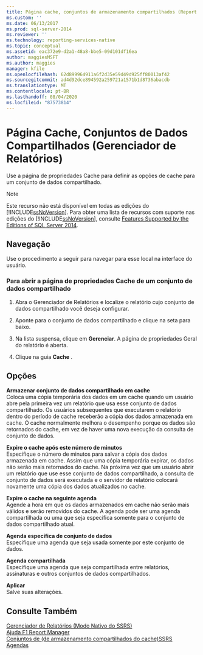 ```yaml
---
title: Página cache, conjuntos de armazenamento compartilhados (Report Manager) | Microsoft Docs
ms.custom: ''
ms.date: 06/13/2017
ms.prod: sql-server-2014
ms.reviewer: ''
ms.technology: reporting-services-native
ms.topic: conceptual
ms.assetid: eac372e9-d2a1-48a8-bbe5-09d101df16ea
author: maggiesMSFT
ms.author: maggies
manager: kfile
ms.openlocfilehash: 62d899964911a6f2d35e59d49d925ff80013af42
ms.sourcegitcommit: ad4d92dce894592a259721a1571b1d8736abacdb
ms.translationtype: MT
ms.contentlocale: pt-BR
ms.lasthandoff: 08/04/2020
ms.locfileid: "87573814"
---
```

# <a name="caching-page-shared-datasets-report-manager"></a>Página Cache, Conjuntos de Dados Compartilhados (Gerenciador de Relatórios)
  Use a página de propriedades Cache para definir as opções de cache para um conjunto de dados compartilhado.  
  
> [!NOTE]  
>  Este recurso não está disponível em todas as edições do [!INCLUDE[ssNoVersion](../includes/ssnoversion-md.md)]. Para obter uma lista de recursos com suporte nas edições do [!INCLUDE[ssNoVersion](../includes/ssnoversion-md.md)], consulte [Features Supported by the Editions of SQL Server 2014](../../2014/getting-started/features-supported-by-the-editions-of-sql-server-2014.md).  
  
## <a name="navigation"></a>Navegação  
 Use o procedimento a seguir para navegar para esse local na interface do usuário.  
  
### <a name="to-open-the-caching-properties-page-for-a-shared-dataset"></a>Para abrir a página de propriedades Cache de um conjunto de dados compartilhado  
  
1.  Abra o Gerenciador de Relatórios e localize o relatório cujo conjunto de dados compartilhado você deseja configurar.  
  
2.  Aponte para o conjunto de dados compartilhado e clique na seta para baixo.  
  
3.  Na lista suspensa, clique em **Gerenciar**. A página de propriedades Geral do relatório é aberta.  
  
4.  Clique na guia **Cache** .  
  
## <a name="options"></a>Opções  
 **Armazenar conjunto de dados compartilhado em cache**  
 Coloca uma cópia temporária dos dados em um cache quando um usuário abre pela primeira vez um relatório que usa esse conjunto de dados compartilhado. Os usuários subsequentes que executarem o relatório dentro do período de cache receberão a cópia dos dados armazenada em cache. O cache normalmente melhora o desempenho porque os dados são retornados do cache, em vez de haver uma nova execução da consulta de conjunto de dados.  
  
 **Expire o cache após este número de minutos**  
 Especifique o número de minutos para salvar a cópia dos dados armazenada em cache. Assim que uma cópia temporária expirar, os dados não serão mais retornados do cache. Na próxima vez que um usuário abrir um relatório que use esse conjunto de dados compartilhado, a consulta de conjunto de dados será executada e o servidor de relatório colocará novamente uma cópia dos dados atualizados no cache.  
  
 **Expire o cache na seguinte agenda**  
 Agende a hora em que os dados armazenados em cache não serão mais válidos e serão removidos do cache. A agenda pode ser uma agenda compartilhada ou uma que seja específica somente para o conjunto de dados compartilhado atual.  
  
 **Agenda específica de conjunto de dados**  
 Especifique uma agenda que seja usada somente por este conjunto de dados.  
  
 **Agenda compartilhada**  
 Especifique uma agenda que seja compartilhada entre relatórios, assinaturas e outros conjuntos de dados compartilhados.  
  
 **Aplicar**  
 Salve suas alterações.  
  
## <a name="see-also"></a>Consulte Também  
 [Gerenciador de Relatórios &#40;Modo Nativo do SSRS&#41;](../../2014/reporting-services/report-manager-ssrs-native-mode.md)   
 [Ajuda F1 Report Manager](../../2014/reporting-services/report-manager-f1-help.md)   
 [Conjuntos de &#40;de armazenamento compartilhados do cache&#41;SSRS](report-server/cache-shared-datasets-ssrs.md)   
 [Agendas](subscriptions/schedules.md)  
  
  
